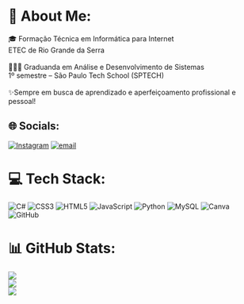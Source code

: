 # 💫 About Me:
🎓 Formação Técnica em Informática para Internet<br>ETEC de Rio Grande da Serra<br><br>👩🏽‍💻 Graduanda em Análise e Desenvolvimento de Sistemas<br>1º semestre – São Paulo Tech School (SPTECH)<br><br>✨Sempre em busca de aprendizado e aperfeiçoamento profissional e pessoal!


## 🌐 Socials:
[![Instagram](https://img.shields.io/badge/Instagram-%23E4405F.svg?logo=Instagram&logoColor=white)](https://instagram.com/Th4isgms_) [![email](https://img.shields.io/badge/Email-D14836?logo=gmail&logoColor=white)](mailto:thais.gomes@sptech.school) 

# 💻 Tech Stack:
![C#](https://img.shields.io/badge/c%23-%23239120.svg?style=flat-square&logo=csharp&logoColor=white) ![CSS3](https://img.shields.io/badge/css3-%231572B6.svg?style=flat-square&logo=css3&logoColor=white) ![HTML5](https://img.shields.io/badge/html5-%23E34F26.svg?style=flat-square&logo=html5&logoColor=white) ![JavaScript](https://img.shields.io/badge/javascript-%23323330.svg?style=flat-square&logo=javascript&logoColor=%23F7DF1E) ![Python](https://img.shields.io/badge/python-3670A0?style=flat-square&logo=python&logoColor=ffdd54) ![MySQL](https://img.shields.io/badge/mysql-4479A1.svg?style=flat-square&logo=mysql&logoColor=white) ![Canva](https://img.shields.io/badge/Canva-%2300C4CC.svg?style=flat-square&logo=Canva&logoColor=white) ![GitHub](https://img.shields.io/badge/github-%23121011.svg?style=flat-square&logo=github&logoColor=white)
# 📊 GitHub Stats:
![](https://github-readme-stats.vercel.app/api?username=Thaisgms&theme=radical&hide_border=false&include_all_commits=true&count_private=false)<br/>
![](https://nirzak-streak-stats.vercel.app/?user=Thaisgms&theme=radical&hide_border=false)<br/>
![](https://github-readme-stats.vercel.app/api/top-langs/?username=Thaisgms&theme=radical&hide_border=false&include_all_commits=true&count_private=false&layout=compact)
